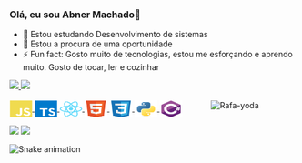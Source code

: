 ### Olá, eu sou Abner Machado👋


- 🌱 Estou estudando Desenvolvimento de sistemas
- 👯 Estou a procura de uma oportunidade
- ⚡ Fun fact: Gosto muito de tecnologias, estou me esforçando e aprendo muito. Gosto de tocar, ler e cozinhar
 <div>
  <a href="www.linkedin.com/in/abner-machado-48360019b">
  <img height="180em" src="https://github-readme-stats.vercel.app/api?username=Lagarttixa&show_icons=true&theme=dracula&include_all_commits=true&count_private=true"/>
  <img height="180em" src="https://github-readme-stats.vercel.app/api/top-langs/?username=Lagarttixa&layout=compact&langs_count=7&theme=dracula"/>
</div>
   <div style="display: inline_block"><br>
  <img align="center" alt="Rafa-Js" height="30" width="40" src="https://raw.githubusercontent.com/devicons/devicon/master/icons/javascript/javascript-plain.svg">
  <img align="center" alt="Rafa-Ts" height="30" width="40" src="https://raw.githubusercontent.com/devicons/devicon/master/icons/typescript/typescript-plain.svg">
  <img align="center" alt="Rafa-React" height="30" width="40" src="https://raw.githubusercontent.com/devicons/devicon/master/icons/react/react-original.svg">
  <img align="center" alt="Rafa-HTML" height="30" width="40" src="https://raw.githubusercontent.com/devicons/devicon/master/icons/html5/html5-original.svg">
  <img align="center" alt="Rafa-CSS" height="30" width="40" src="https://raw.githubusercontent.com/devicons/devicon/master/icons/css3/css3-original.svg">
  <img align="center" alt="Rafa-Python" height="30" width="40" src="https://raw.githubusercontent.com/devicons/devicon/master/icons/python/python-original.svg">
  <img align="center" alt="Rafa-Csharp" height="30" width="40" src="https://raw.githubusercontent.com/devicons/devicon/master/icons/csharp/csharp-original.svg">
  <img align="right" alt="Rafa-yoda" src="https://scontent.fcgh33-1.fna.fbcdn.net/v/t39.30808-6/238571815_4713620982100840_1397841387352831684_n.jpg?_nc_cat=100&ccb=1-5&_nc_sid=730e14&_nc_eui2=AeEehDD_7TZMOKoU6e7VgRYqUtgKYDxUQwtS2ApgPFRDC_X0uytOXKG16bUb7GJKQ0lLlH-OiJ3HUtBTnoLu4_pk&_nc_ohc=K5JUu5V4pLMAX92beYj&_nc_ht=scontent.fcgh33-1.fna&oh=f6e406c4b877c322ec470efaa74f19f7&oe=611B4F80" height="200" width="150">
</div>
 <p>
   <div>
      <a href = "mailto:abnerrm.99@gmail.com"><img src="https://img.shields.io/badge/-Gmail-%23333?style=for-the-badge&logo=gmail&logoColor=white" target="_blank"></a>
      <a href="https://www.linkedin.com/in/abner-machado-48360019b/" target="_blank"><img src="https://img.shields.io/badge/-LinkedIn-%230077B5?style=for-the-badge&logo=linkedin&logoColor=white" target="_blank"></a>
    </p>
 
 ![Snake animation](https://github.com/Lagarttixa/Lagarttixa/blob/output/github-contribution-grid-snake.svg)
   
</div>
  
